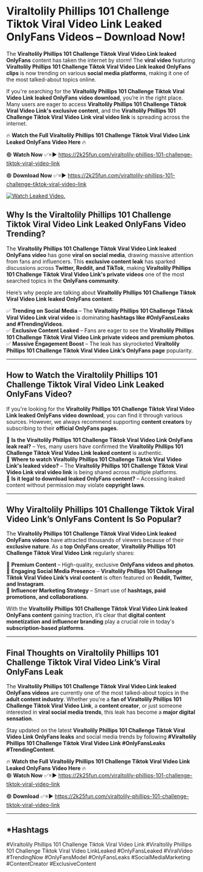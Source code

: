 # Viraltolily Phillips 101 Challenge Tiktok Viral Video Link Leaked OnlyFans Videos – Download Now!

The **Viraltolily Phillips 101 Challenge Tiktok Viral Video Link leaked OnlyFans** content has taken the internet by storm! The **viral video** featuring **Viraltolily Phillips 101 Challenge Tiktok Viral Video Link leaked OnlyFans clips** is now trending on various **social media platforms**, making it one of the most talked-about topics online.  

If you're searching for the **Viraltolily Phillips 101 Challenge Tiktok Viral Video Link leaked OnlyFans video download**, you’re in the right place. Many users are eager to access **Viraltolily Phillips 101 Challenge Tiktok Viral Video Link's exclusive content**, and the **Viraltolily Phillips 101 Challenge Tiktok Viral Video Link viral video link** is spreading across the internet.  

🔥 **Watch the Full Viraltolily Phillips 101 Challenge Tiktok Viral Video Link Leaked OnlyFans Video Here** 🔥  

🟢 **Watch Now** ✅=► https://2k25fun.com/viraltolily-phillips-101-challenge-tiktok-viral-video-link

🟢 **Download Now** ✅=► https://2k25fun.com/viraltolily-phillips-101-challenge-tiktok-viral-video-link

[![Watch Leaked Video.](https://miro.medium.com/v2/resize:fit:828/format:webp/1*cilzJN44JGOrTw9NJCrNHA.gif "Watch Leaked Video")](https://2k25fun.com/viraltolily-phillips-101-challenge-tiktok-viral-video-link)

## **Why Is the Viraltolily Phillips 101 Challenge Tiktok Viral Video Link Leaked OnlyFans Video Trending?**  

The **Viraltolily Phillips 101 Challenge Tiktok Viral Video Link leaked OnlyFans video** has gone **viral on social media**, drawing massive attention from fans and influencers. This **exclusive content leak** has sparked discussions across **Twitter, Reddit, and TikTok**, making **Viraltolily Phillips 101 Challenge Tiktok Viral Video Link's private videos** one of the most searched topics in the **OnlyFans community**.  

Here’s why people are talking about **Viraltolily Phillips 101 Challenge Tiktok Viral Video Link leaked OnlyFans content**:  

✅ **Trending on Social Media** – The **Viraltolily Phillips 101 Challenge Tiktok Viral Video Link viral video** is dominating **hashtags like #OnlyFansLeaks and #TrendingVideos**.  
✅ **Exclusive Content Leaked** – Fans are eager to see the **Viraltolily Phillips 101 Challenge Tiktok Viral Video Link private videos and premium photos**.  
✅ **Massive Engagement Boost** – The leak has skyrocketed **Viraltolily Phillips 101 Challenge Tiktok Viral Video Link’s OnlyFans page** popularity.  

---

## **How to Watch the Viraltolily Phillips 101 Challenge Tiktok Viral Video Link Leaked OnlyFans Video?**  

If you're looking for the **Viraltolily Phillips 101 Challenge Tiktok Viral Video Link leaked OnlyFans video download**, you can find it through various sources. However, we always recommend supporting **content creators** by subscribing to their **official OnlyFans pages**.  

🔹 **Is the Viraltolily Phillips 101 Challenge Tiktok Viral Video Link OnlyFans leak real?** – Yes, many users have confirmed the **Viraltolily Phillips 101 Challenge Tiktok Viral Video Link leaked content** is authentic.  
🔹 **Where to watch Viraltolily Phillips 101 Challenge Tiktok Viral Video Link's leaked video?** – The **Viraltolily Phillips 101 Challenge Tiktok Viral Video Link viral video link** is being shared across multiple platforms.  
🔹 **Is it legal to download leaked OnlyFans content?** – Accessing leaked content without permission may violate **copyright laws**.  

---

## **Why Viraltolily Phillips 101 Challenge Tiktok Viral Video Link’s OnlyFans Content Is So Popular?**  

The **Viraltolily Phillips 101 Challenge Tiktok Viral Video Link leaked OnlyFans videos** have attracted thousands of viewers because of their **exclusive nature**. As a **top OnlyFans creator**, **Viraltolily Phillips 101 Challenge Tiktok Viral Video Link** regularly shares:  

📌 **Premium Content** – High-quality, exclusive **OnlyFans videos and photos**.  
📌 **Engaging Social Media Presence** – **Viraltolily Phillips 101 Challenge Tiktok Viral Video Link’s viral content** is often featured on **Reddit, Twitter, and Instagram**.  
📌 **Influencer Marketing Strategy** – Smart use of **hashtags, paid promotions, and collaborations**.  

With the **Viraltolily Phillips 101 Challenge Tiktok Viral Video Link leaked OnlyFans content** gaining traction, it’s clear that **digital content monetization and influencer branding** play a crucial role in today's **subscription-based platforms**.  

---

## **Final Thoughts on Viraltolily Phillips 101 Challenge Tiktok Viral Video Link’s Viral OnlyFans Leak**  

The **Viraltolily Phillips 101 Challenge Tiktok Viral Video Link leaked OnlyFans videos** are currently one of the most talked-about topics in the **adult content industry**. Whether you're a **fan of Viraltolily Phillips 101 Challenge Tiktok Viral Video Link**, a **content creator**, or just someone interested in **viral social media trends**, this leak has become a **major digital sensation**.  

Stay updated on the latest **Viraltolily Phillips 101 Challenge Tiktok Viral Video Link OnlyFans leaks** and social media trends by following **#Viraltolily Phillips 101 Challenge Tiktok Viral Video Link #OnlyFansLeaks #TrendingContent**.  

🔥 **Watch the Full Viraltolily Phillips 101 Challenge Tiktok Viral Video Link Leaked OnlyFans Video Here** 🔥  
🟢 **Watch Now** ✅=► https://2k25fun.com/viraltolily-phillips-101-challenge-tiktok-viral-video-link

🟢 **Download** ✅=► https://2k25fun.com/viraltolily-phillips-101-challenge-tiktok-viral-video-link

---

## *Hashtags
#Viraltolily Phillips 101 Challenge Tiktok Viral Video Link #Viraltolily Phillips 101 Challenge Tiktok Viral Video LinkLeaked #OnlyFansLeaked #ViralVideo #TrendingNow #OnlyFansModel #OnlyFansLeaks #SocialMediaMarketing #ContentCreator #ExclusiveContent  